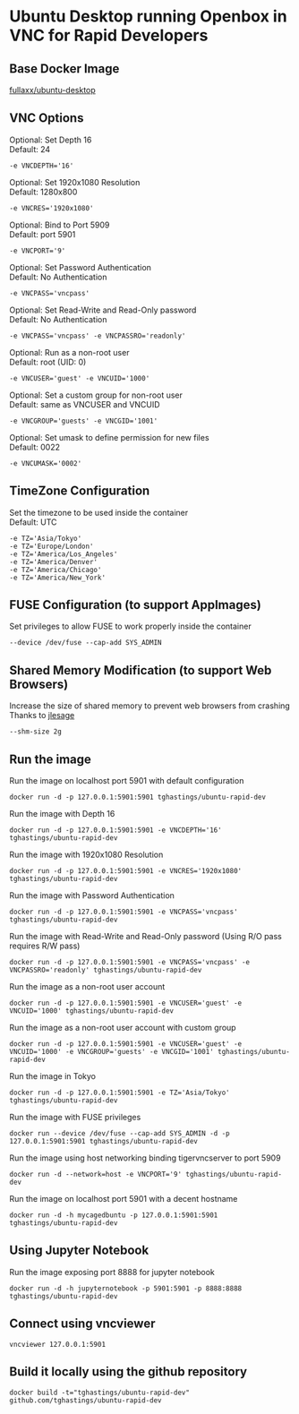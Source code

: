 # Ubuntu Desktop running Openbox in VNC for Rapid Developers

## Base Docker Image
[fullaxx/ubuntu-desktop](https://hub.docker.com/r/tghastings/ubuntu-desktop)

## VNC Options
Optional: Set Depth 16 \
Default: 24
```
-e VNCDEPTH='16'
```
Optional: Set 1920x1080 Resolution \
Default: 1280x800
```
-e VNCRES='1920x1080'
```
Optional: Bind to Port 5909 \
Default: port 5901
```
-e VNCPORT='9'
```
Optional: Set Password Authentication \
Default: No Authentication
```
-e VNCPASS='vncpass'
```
Optional: Set Read-Write and Read-Only password \
Default: No Authentication
```
-e VNCPASS='vncpass' -e VNCPASSRO='readonly'
```
Optional: Run as a non-root user \
Default: root (UID: 0)
```
-e VNCUSER='guest' -e VNCUID='1000'
```
Optional: Set a custom group for non-root user \
Default: same as VNCUSER and VNCUID
```
-e VNCGROUP='guests' -e VNCGID='1001'
```
Optional: Set umask to define permission for new files \
Default: 0022
```
-e VNCUMASK='0002'
```

## TimeZone Configuration
Set the timezone to be used inside the container \
Default: UTC
```
-e TZ='Asia/Tokyo'
-e TZ='Europe/London'
-e TZ='America/Los_Angeles'
-e TZ='America/Denver'
-e TZ='America/Chicago'
-e TZ='America/New_York'
```

## FUSE Configuration (to support AppImages)
Set privileges to allow FUSE to work properly inside the container
```
--device /dev/fuse --cap-add SYS_ADMIN
```

## Shared Memory Modification (to support Web Browsers)
Increase the size of shared memory to prevent web browsers from crashing \
Thanks to [jlesage](https://hub.docker.com/r/jlesage/firefox/#increasing-shared-memory-size)
```
--shm-size 2g
```

## Run the image
Run the image on localhost port 5901 with default configuration
```
docker run -d -p 127.0.0.1:5901:5901 tghastings/ubuntu-rapid-dev
```
Run the image with Depth 16
```
docker run -d -p 127.0.0.1:5901:5901 -e VNCDEPTH='16' tghastings/ubuntu-rapid-dev
```
Run the image with 1920x1080 Resolution
```
docker run -d -p 127.0.0.1:5901:5901 -e VNCRES='1920x1080' tghastings/ubuntu-rapid-dev
```
Run the image with Password Authentication
```
docker run -d -p 127.0.0.1:5901:5901 -e VNCPASS='vncpass' tghastings/ubuntu-rapid-dev
```
Run the image with Read-Write and Read-Only password (Using R/O pass requires R/W pass)
```
docker run -d -p 127.0.0.1:5901:5901 -e VNCPASS='vncpass' -e VNCPASSRO='readonly' tghastings/ubuntu-rapid-dev
```
Run the image as a non-root user account
```
docker run -d -p 127.0.0.1:5901:5901 -e VNCUSER='guest' -e VNCUID='1000' tghastings/ubuntu-rapid-dev
```
Run the image as a non-root user account with custom group
```
docker run -d -p 127.0.0.1:5901:5901 -e VNCUSER='guest' -e VNCUID='1000' -e VNCGROUP='guests' -e VNCGID='1001' tghastings/ubuntu-rapid-dev
```
Run the image in Tokyo
```
docker run -d -p 127.0.0.1:5901:5901 -e TZ='Asia/Tokyo' tghastings/ubuntu-rapid-dev
```
Run the image with FUSE privileges
```
docker run --device /dev/fuse --cap-add SYS_ADMIN -d -p 127.0.0.1:5901:5901 tghastings/ubuntu-rapid-dev
```
Run the image using host networking binding tigervncserver to port 5909
```
docker run -d --network=host -e VNCPORT='9' tghastings/ubuntu-rapid-dev
```
Run the image on localhost port 5901 with a decent hostname
```
docker run -d -h mycagedbuntu -p 127.0.0.1:5901:5901 tghastings/ubuntu-rapid-dev
```

## Using Jupyter Notebook
Run the image exposing port 8888 for jupyter notebook
```
docker run -d -h jupyternotebook -p 5901:5901 -p 8888:8888 tghastings/ubuntu-rapid-dev
```

## Connect using vncviewer
```
vncviewer 127.0.0.1:5901
```

## Build it locally using the github repository
```
docker build -t="tghastings/ubuntu-rapid-dev" github.com/tghastings/ubuntu-rapid-dev
```
